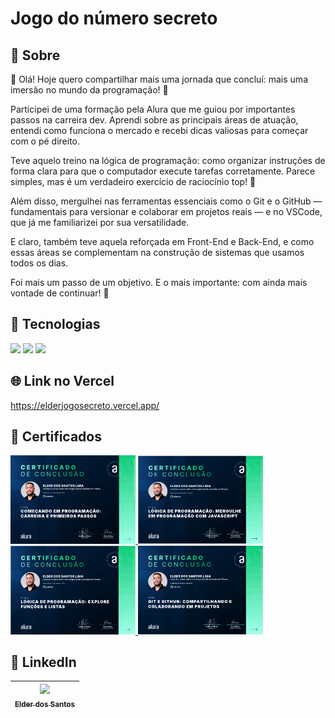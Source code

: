 <h1>Jogo do número secreto</h1>

<h2>📄 Sobre</h2>
<p>👋 Olá! Hoje quero compartilhar mais uma jornada que concluí: mais uma imersão no mundo da programação! 🚀

Participei de uma formação pela Alura que me guiou por importantes passos na carreira dev. Aprendi sobre as principais áreas de atuação, entendi como funciona o mercado e recebi dicas valiosas para começar com o pé direito.

Teve aquelo treino na lógica de programação: como organizar instruções de forma clara para que o computador execute tarefas corretamente. Parece simples, mas é um verdadeiro exercício de raciocínio top! 🧠

Além disso, mergulhei nas ferramentas essenciais como o Git e o GitHub — fundamentais para versionar e colaborar em projetos reais — e no VSCode, que já me familiarizei por sua versatilidade.

E claro, também teve aquela reforçada em Front-End e Back-End, e como essas áreas se complementam na construção de sistemas que usamos todos os dias.

Foi mais um passo de um objetivo. E o mais importante: com ainda mais vontade de continuar! 💪</p>

## 🚀 Tecnologias
<div>
  <img src="https://img.shields.io/badge/HTML-239120?style=for-the-badge&logo=html5&logoColor=white">
  <img src="https://img.shields.io/badge/CSS-239120?&style=for-the-badge&logo=css3&logoColor=white">
  <img src="https://img.shields.io/badge/JavaScript-F7DF1E?style=for-the-badge&logo=javascript&logoColor=black">
</div>

## 🌐 Link no Vercel
https://elderjogosecreto.vercel.app/

## 📜 Certificados

<a href="https://cursos.alura.com.br/certificate/af348b60-c44e-454a-8f21-32aaac3589f4?lang=pt_BR">
  <img src="certificados/certificado-carreira.png" alt="Certificado Carreira" width="200"/>
</a>

<a href="https://cursos.alura.com.br/certificate/15069135-5b38-4ecc-80d3-4d515de1a1d3?lang=pt_BR">
  <img src="certificados/certificado-logica1.png" alt="Certificado Lógica 1" width="200"/>
</a>

<a href="https://cursos.alura.com.br/certificate/c453e283-9c00-4b9d-bdee-ac1be6bb2172?lang=pt_BR">
  <img src="certificados/certificado-logica2.png" alt="Certificado Lógica 2" width="200"/>
</a>

<a href="https://cursos.alura.com.br/certificate/93fa4d6b-1835-4c6d-a3b8-a35655f82079?lang=pt_BR">
  <img src="certificados/certificado-git.png" alt="Certificado Git e GitHub" width="200"/>
</a>

## 💼 LinkedIn

|[<img loading="lazy" src="https://avatars.githubusercontent.com/u/55960483?v=4" width="150"><br><sub>Elder dos Santos</sub>](https://github.com/elderlima)|
| :---: |
